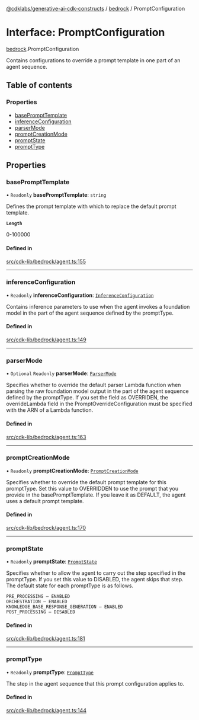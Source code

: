 [@cdklabs/generative-ai-cdk-constructs](../README.md) / [bedrock](../modules/bedrock.md) / PromptConfiguration

# Interface: PromptConfiguration

[bedrock](../modules/bedrock.md).PromptConfiguration

Contains configurations to override a prompt template in one part of an agent sequence.

## Table of contents

### Properties

- [basePromptTemplate](bedrock.PromptConfiguration.md#baseprompttemplate)
- [inferenceConfiguration](bedrock.PromptConfiguration.md#inferenceconfiguration)
- [parserMode](bedrock.PromptConfiguration.md#parsermode)
- [promptCreationMode](bedrock.PromptConfiguration.md#promptcreationmode)
- [promptState](bedrock.PromptConfiguration.md#promptstate)
- [promptType](bedrock.PromptConfiguration.md#prompttype)

## Properties

### basePromptTemplate

• `Readonly` **basePromptTemplate**: `string`

Defines the prompt template with which to replace the default prompt template.

**`Length`**

0-100000

#### Defined in

[src/cdk-lib/bedrock/agent.ts:155](https://github.com/jstrunk/generative-ai-cdk-constructs/blob/9d5b641/src/cdk-lib/bedrock/agent.ts#L155)

___

### inferenceConfiguration

• `Readonly` **inferenceConfiguration**: [`InferenceConfiguration`](bedrock.InferenceConfiguration.md)

Contains inference parameters to use when the agent invokes a foundation
model in the part of the agent sequence defined by the promptType.

#### Defined in

[src/cdk-lib/bedrock/agent.ts:149](https://github.com/jstrunk/generative-ai-cdk-constructs/blob/9d5b641/src/cdk-lib/bedrock/agent.ts#L149)

___

### parserMode

• `Optional` `Readonly` **parserMode**: [`ParserMode`](../enums/bedrock.ParserMode.md)

Specifies whether to override the default parser Lambda function when
parsing the raw foundation model output in the part of the agent sequence
defined by the promptType. If you set the field as OVERRIDEN, the
overrideLambda field in the PromptOverrideConfiguration must be specified
with the ARN of a Lambda function.

#### Defined in

[src/cdk-lib/bedrock/agent.ts:163](https://github.com/jstrunk/generative-ai-cdk-constructs/blob/9d5b641/src/cdk-lib/bedrock/agent.ts#L163)

___

### promptCreationMode

• `Readonly` **promptCreationMode**: [`PromptCreationMode`](../enums/bedrock.PromptCreationMode.md)

Specifies whether to override the default prompt template for this
promptType. Set this value to OVERRIDDEN to use the prompt that you
provide in the basePromptTemplate. If you leave it as DEFAULT, the agent
uses a default prompt template.

#### Defined in

[src/cdk-lib/bedrock/agent.ts:170](https://github.com/jstrunk/generative-ai-cdk-constructs/blob/9d5b641/src/cdk-lib/bedrock/agent.ts#L170)

___

### promptState

• `Readonly` **promptState**: [`PromptState`](../enums/bedrock.PromptState.md)

Specifies whether to allow the agent to carry out the step specified in
the promptType. If you set this value to DISABLED, the agent skips that
step. The default state for each promptType is as follows.

    PRE_PROCESSING – ENABLED
    ORCHESTRATION – ENABLED
    KNOWLEDGE_BASE_RESPONSE_GENERATION – ENABLED
    POST_PROCESSING – DISABLED

#### Defined in

[src/cdk-lib/bedrock/agent.ts:181](https://github.com/jstrunk/generative-ai-cdk-constructs/blob/9d5b641/src/cdk-lib/bedrock/agent.ts#L181)

___

### promptType

• `Readonly` **promptType**: [`PromptType`](../enums/bedrock.PromptType.md)

The step in the agent sequence that this prompt configuration applies to.

#### Defined in

[src/cdk-lib/bedrock/agent.ts:144](https://github.com/jstrunk/generative-ai-cdk-constructs/blob/9d5b641/src/cdk-lib/bedrock/agent.ts#L144)
